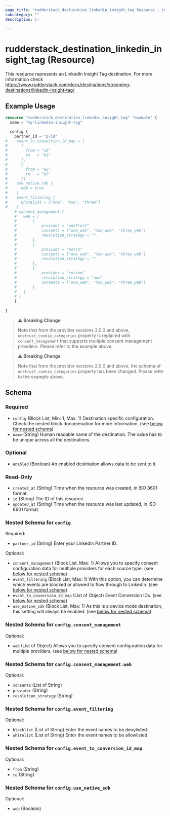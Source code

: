 ```yaml
---
page_title: "rudderstack_destination_linkedin_insight_tag Resource - terraform-provider-rudderstack"
subcategory: ""
description: |-
  
---
```


# rudderstack_destination_linkedin_insight_tag (Resource)

This resource represents an LinkedIn Insight Tag destination. For more information check 
https://www.rudderstack.com/docs/destinations/streaming-destinations/linkedin-insight-tag/

## Example Usage

```terraform
resource "rudderstack_destination_linkedin_insight_tag" "example" {
  name = "my-linkedin-insight-tag"

  config {
    partner_id = "p-id"
#    event_to_conversion_id_map = [
#      {
#        from = "a1"
#        to   = "b1"
#      },
#      {
#        from = "a2"
#        to   = "b2"
#      }]
#    use_native_sdk {
#      web = true
#    }
#    event_filtering {
#      whitelist = ["one", "two", "three"]
#    }
    # consent_management {
    # 	web = [
    # 		{
    # 			provider = "oneTrust"
    # 			consents = ["one_web", "two_web", "three_web"]
    # 			resolution_strategy = ""
    # 		},
    # 		{
    # 			provider = "ketch"
    # 			consents = ["one_web", "two_web", "three_web"]
    # 			resolution_strategy = ""
    # 		},
    # 		{
    # 			provider = "custom"
    # 			resolution_strategy = "and"
    # 			consents = ["one_web", "two_web", "three_web"]
    # 		}
    # 	]
    # }
    }
  
}
```

> **:warning: Breaking Change**
> 
> Note that from the provider versions 3.0.0 and above, `onetrust_cookie_categories` property is replaced with `consent_management` that supports multiple consent management providers. Please refer to the example above.

> **:warning: Breaking Change**
> 
> Note that from the provider versions 2.0.0 and above, the schema of `onetrust_cookie_categories` property has been changed. Please refer to the example above.

<!-- schema generated by tfplugindocs -->
## Schema

### Required

- `config` (Block List, Min: 1, Max: 1) Destination specific configuration. Check the nested block documenation for more information. (see [below for nested schema](#nestedblock--config))
- `name` (String) Human readable name of the destination. The value has to be unique across all the destinations.

### Optional

- `enabled` (Boolean) An enabled destination allows data to be sent to it.

### Read-Only

- `created_at` (String) Time when the resource was created, in ISO 8601 format.
- `id` (String) The ID of this resource.
- `updated_at` (String) Time when the resource was last updated, in ISO 8601 format.

<a id="nestedblock--config"></a>
### Nested Schema for `config`

Required:

- `partner_id` (String) Enter your LinkedIn Partner ID.

Optional:

- `consent_management` (Block List, Max: 1) Allows you to specify consent configuration data for multiple providers for each source type. (see [below for nested schema](#nestedblock--config--consent_management))
- `event_filtering` (Block List, Max: 1) With this option, you can determine which events are blocked or allowed to flow through to LinkedIn. (see [below for nested schema](#nestedblock--config--event_filtering))
- `event_to_conversion_id_map` (List of Object) Event Conversion IDs. (see [below for nested schema](#nestedatt--config--event_to_conversion_id_map))
- `use_native_sdk` (Block List, Max: 1) As this is a device mode destination, this setting will always be enabled. (see [below for nested schema](#nestedblock--config--use_native_sdk))

<a id="nestedblock--config--consent_management"></a>
### Nested Schema for `config.consent_management`

Optional:

- `web` (List of Object) Allows you to specify consent configuration data for multiple providers. (see [below for nested schema](#nestedatt--config--consent_management--web))

<a id="nestedatt--config--consent_management--web"></a>
### Nested Schema for `config.consent_management.web`

Optional:

- `consents` (List of String)
- `provider` (String)
- `resolution_strategy` (String)



<a id="nestedblock--config--event_filtering"></a>
### Nested Schema for `config.event_filtering`

Optional:

- `blacklist` (List of String) Enter the event names to be denylisted.
- `whitelist` (List of String) Enter the event names to be allowlisted.


<a id="nestedatt--config--event_to_conversion_id_map"></a>
### Nested Schema for `config.event_to_conversion_id_map`

Optional:

- `from` (String)
- `to` (String)


<a id="nestedblock--config--use_native_sdk"></a>
### Nested Schema for `config.use_native_sdk`

Optional:

- `web` (Boolean)
